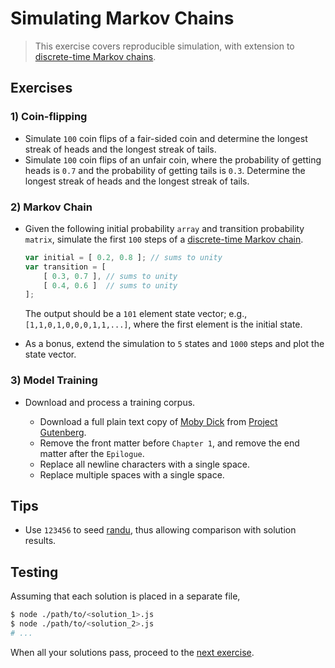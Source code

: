# Simulating Markov Chains

> This exercise covers reproducible simulation, with extension to [discrete-time Markov chains][markov-chain].


## Exercises

### 1) Coin-flipping

* Simulate `100` coin flips of a fair-sided coin and determine the longest streak of heads and the longest streak of tails.
* Simulate `100` coin flips of an unfair coin, where the probability of getting heads is `0.7` and the probability of getting tails is `0.3`. Determine the longest streak of heads and the longest streak of tails.


### 2) Markov Chain

* Given the following initial probability `array` and transition probability `matrix`, simulate the first `100` steps of a [discrete-time Markov chain][markov-chain].

  ``` javascript
  var initial = [ 0.2, 0.8 ]; // sums to unity
  var transition = [
      [ 0.3, 0.7 ], // sums to unity
      [ 0.4, 0.6 ]  // sums to unity
  ];
  ```

  The output should be a `101` element state vector; e.g., `[1,1,0,1,0,0,0,1,1,...]`, where the first element is the initial state.

* As a bonus, extend the simulation to `5` states and `1000` steps and plot the state vector.


### 3) Model Training

* Download and process a training corpus.

  - Download a full plain text copy of [Moby Dick][moby-dick] from [Project Gutenberg][moby-dick].
  - Remove the front matter before `Chapter 1`, and remove the end matter after the `Epilogue`.
  - Replace all newline characters with a single space.
  - Replace multiple spaces with a single space.


## Tips

*  Use `123456` to seed [randu][randu], thus allowing comparison with solution results.


## Testing

Assuming that each solution is placed in a separate file,

``` bash
$ node ./path/to/<solution_1>.js
$ node ./path/to/<solution_2>.js
# ...
```

When all your solutions pass, proceed to the [next exercise][next-exercise].


<!-- <links> -->

[markov-chain]: https://en.wikipedia.org/wiki/Markov_chain

[randu]: https://github.com/stdlib-js/stdlib/tree/develop/lib/node_modules/%40stdlib/math/base/random/randu

[moby-dick]: http://www.gutenberg.org/cache/epub/2701/pg2701.txt

<!-- TODO -->

[next-exercise]: https://github.com/stdlib-js/stdlib/blob/develop/workshops/numeric-computing/exercises/

<!-- </links> --> 
